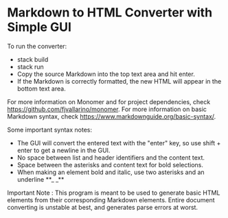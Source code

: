 # Markdown to HTML Converter with Simple GUI

To run the converter:

- stack build
- stack run
- Copy the source Markdown into the top text area and hit enter.
- If the Markdown is correctly formatted, the new HTML will appear in the bottom text area.

For more information on Monomer and for project dependencies, check https://github.com/fjvallarino/monomer.
For more information on basic Markdown syntax, check https://www.markdownguide.org/basic-syntax/.

Some important syntax notes:

- The GUI will convert the entered text with the "enter" key, so use shift + enter to get a newline in the GUI.
- No space between list and header identifiers and the content text.
- Space between the asterisks and content text for bold selections.
- When making an element bold and italic, use two asterisks and an underline \*\*\_ \_\*\*

Important Note : This program is meant to be used to generate basic HTML elements from their corresponding Markdown
elements. Entire document converting is unstable at best, and generates parse errors at worst.

